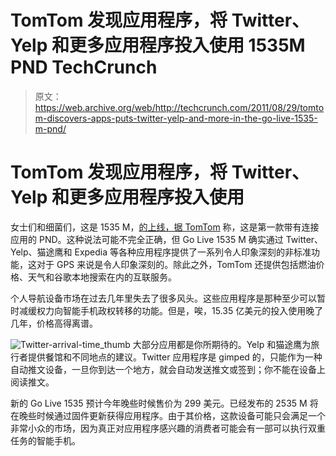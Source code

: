 # TomTom 发现应用程序，将 Twitter、Yelp 和更多应用程序投入使用 1535M PND TechCrunch

> 原文：<https://web.archive.org/web/http://techcrunch.com/2011/08/29/tomtom-discovers-apps-puts-twitter-yelp-and-more-in-the-go-live-1535-m-pnd/>

# TomTom 发现应用程序，将 Twitter、Yelp 和更多应用程序投入使用

女士们和细菌们，这是 1535 M，[的上线，据 TomTom](https://web.archive.org/web/20230205002138/http://www.businesswire.com/news/home/20110829005158/en/TomTom-Introduces-World%E2%80%99s-Navigation-Device-Travel-Specific-Apps) 称，这是第一款带有连接应用的 PND。这种说法可能不完全正确，但 Go Live 1535 M 确实通过 Twitter、Yelp、猫途鹰和 Expedia 等各种应用程序提供了一系列令人印象深刻的非标准功能，这对于 GPS 来说是令人印象深刻的。除此之外，TomTom 还提供包括燃油价格、天气和谷歌本地搜索在内的互联服务。

个人导航设备市场在过去几年里失去了很多风头。这些应用程序是那种至少可以暂时减缓权力向智能手机政权转移的功能。但是，唉，15.35 亿美元的投入使用晚了几年，价格高得离谱。

![](img/5f870a12c169811517341a5346edab36.png "Twitter-arrival-time_thumb")
大部分应用都是你所期待的。Yelp 和猫途鹰为旅行者提供餐馆和不同地点的建议。Twitter 应用程序是 gimped 的，只能作为一种自动推文设备，一旦你到达一个地方，就会自动发送推文或签到；你不能在设备上阅读推文。

新的 Go Live 1535 预计今年晚些时候售价为 299 美元。已经发布的 2535 M 将在晚些时候通过固件更新获得应用程序。由于其价格，这款设备可能只会满足一个非常小众的市场，因为真正对应用程序感兴趣的消费者可能会有一部可以执行双重任务的智能手机。